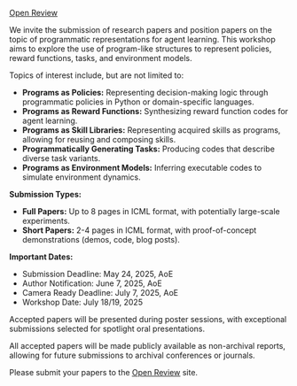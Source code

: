 [<u>Open Review</u>](https://openreview.net/group?id=ICML.cc/2025/Workshop/PRAL)

We invite the submission of research papers and position papers on the topic of programmatic representations for agent learning. This workshop aims to explore the use of program-like structures to represent policies, reward functions, tasks, and environment models.

Topics of interest include, but are not limited to:

* **Programs as Policies:** Representing decision-making logic through programmatic policies in Python or domain-specific languages.
* **Programs as Reward Functions:** Synthesizing reward function codes for agent learning.
* **Programs as Skill Libraries:** Representing acquired skills as programs, allowing for reusing and composing skills.
* **Programmatically Generating Tasks:** Producing codes that describe diverse task variants.
* **Programs as Environment Models:** Inferring executable codes to simulate environment dynamics.

**Submission Types:**

* **Full Papers:** Up to 8 pages in ICML format, with potentially large-scale experiments.
* **Short Papers:** 2-4 pages in ICML format, with proof-of-concept demonstrations (demos, code, blog posts).

**Important Dates:**

* Submission Deadline: May 24, 2025, AoE
* Author Notification: June 7, 2025, AoE
* Camera Ready Deadline: July 7, 2025, AoE
* Workshop Date: July 18/19, 2025

Accepted papers will be presented during poster sessions, with exceptional submissions selected for spotlight oral presentations.

All accepted papers will be made publicly available as non-archival reports, allowing for future submissions to archival conferences or journals.

Please submit your papers to the [<u>Open Review</u>](https://openreview.net/group?id=ICML.cc/2025/Workshop/PRAL) site.
